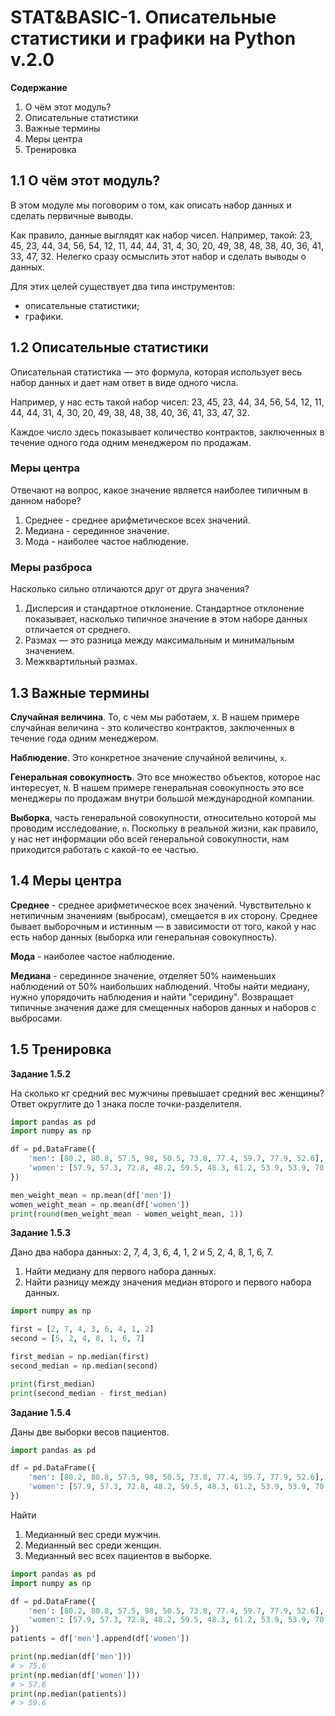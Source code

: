# STAT&BASIC-1. Описательные статистики и графики на Python v.2.0

**Содержание**

1. О чём этот модуль?
1. Описательные статистики
1. Важные термины
1. Меры центра
1. Тренировка


## 1.1 О чём этот модуль?
В этом модуле мы поговорим о том, как описать набор данных и сделать первичные выводы.

Как правило, данные выглядят как набор чисел.
Например, такой:
23, 45, 23, 44, 34, 56, 54, 12, 11, 44, 44, 31, 4, 30, 20, 49, 38, 48, 38, 40, 36, 41, 33, 47, 32.
Нелегко сразу осмыслить этот набор и сделать выводы о данных.

Для этих целей существует два типа инструментов:

- описательные статистики;
- графики.


## 1.2 Описательные статистики
Описательная статистика — это формула, которая использует весь набор данных и дает нам ответ в виде одного числа.

Например, у нас есть такой набор чисел:
23, 45, 23, 44, 34, 56, 54, 12, 11, 44, 44, 31, 4, 30, 20, 49, 38, 48, 38, 40, 36, 41, 33, 47, 32.

Каждое число здесь показывает количество контрактов, заключенных в течение одного года одним менеджером по продажам.

### Меры центра
Отвечают на вопрос, какое значение является наиболее типичным в данном наборе?

1. Среднее - среднее арифметическое всех значений.
1. Медиана - серединное значение.
1. Мода - наиболее частое наблюдение.

### Меры разброса
Насколько сильно отличаются друг от друга значения?

1. Дисперсия и стандартное отклонение.
Стандартное отклонение показывает, насколько типичное значение в этом наборе данных отличается от среднего.
1. Размах — это разница между максимальным и минимальным значением.
1. Межквартильный размах.


## 1.3 Важные термины

**Случайная величина**. То, с чем мы работаем, `X`.
В нашем примере случайная величина - это количество контрактов, заключенных в течение года одним менеджером.

**Наблюдение**. Это конкретное значение случайной величины, `x`.

**Генеральная совокупность**. Это все множество объектов, которое нас интересует, `N`.
В нашем примере генеральная совокупность это все менеджеры по продажам внутри большой международной компании.

**Выборка**, часть генеральной совокупности, относительно которой мы проводим исследование, `n`.
Поскольку в реальной жизни, как правило, у нас нет информации обо всей генеральной совокупности,
нам приходится работать с какой-то ее частью. 


## 1.4 Меры центра

**Среднее** - среднее арифметическое всех значений.
Чувствительно к нетипичным значениям (выбросам), смещается в их сторону.
Среднее бывает выборочным и истинным — в зависимости от того, какой у нас есть набор данных
(выборка или генеральная совокупность).

**Мода** - наиболее частое наблюдение.

**Медиана** - серединное значение, отделяет 50% наименьших наблюдений от 50% наибольших наблюдений.
Чтобы найти медиану, нужно упорядочить наблюдения и найти "серидину".
Возвращает типичные значения даже для смещенных наборов данных и наборов с выбросами.


## 1.5 Тренировка

**Задание 1.5.2**

На сколько кг средний вес мужчины превышает средний вес женщины? Ответ округлите до 1 знака после точки-разделителя.

```python
import pandas as pd
import numpy as np

df = pd.DataFrame({
    'men': [80.2, 80.8, 57.5, 98, 50.5, 73.8, 77.4, 59.7, 77.9, 52.6],
    'women': [57.9, 57.3, 72.8, 48.2, 59.5, 48.3, 61.2, 53.9, 53.9, 70.7]
})

men_weight_mean = np.mean(df['men'])
women_weight_mean = np.mean(df['women'])
print(round(men_weight_mean - women_weight_mean, 1))
```


**Задание 1.5.3**

Дано два набора данных: 2, 7, 4, 3, 6, 4, 1, 2 и 5, 2, 4, 8, 1, 6, 7.

1. Найти медиану для первого набора данных.
1. Найти разницу между значения медиан второго и первого набора данных. 

```python
import numpy as np

first = [2, 7, 4, 3, 6, 4, 1, 2]
second = [5, 2, 4, 8, 1, 6, 7]

first_median = np.median(first)
second_median = np.median(second)

print(first_median)
print(second_median - first_median)
```

**Задание 1.5.4**

Даны две выборки весов пациентов.

```python
import pandas as pd

df = pd.DataFrame({
    'men': [80.2, 80.8, 57.5, 98, 50.5, 73.8, 77.4, 59.7, 77.9, 52.6],
    'women': [57.9, 57.3, 72.8, 48.2, 59.5, 48.3, 61.2, 53.9, 53.9, 70.7]
})
```

Найти

1. Медианный вес среди мужчин.
1. Медианный вес среди женщин.
1. Медианный вес всех пациентов в выборке.

```python
import pandas as pd
import numpy as np

df = pd.DataFrame({
    'men': [80.2, 80.8, 57.5, 98, 50.5, 73.8, 77.4, 59.7, 77.9, 52.6],
    'women': [57.9, 57.3, 72.8, 48.2, 59.5, 48.3, 61.2, 53.9, 53.9, 70.7]
})
patients = df['men'].append(df['women'])

print(np.median(df['men']))
# > 75.6
print(np.median(df['women']))
# > 57.6
print(np.median(patients))
# > 59.6
```
